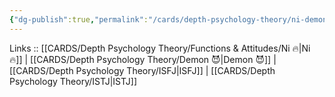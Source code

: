 ```yaml
---
{"dg-publish":true,"permalink":"/cards/depth-psychology-theory/ni-demon/","created":"2023-01-05T12:09:40.449+01:00","updated":"2023-02-26T16:40:50.701+01:00"}
---
```


Links :: [[CARDS/Depth Psychology Theory/Functions & Attitudes/Ni 🔥\|Ni 🔥]] | [[CARDS/Depth Psychology Theory/Demon 😈\|Demon 😈]] | [[CARDS/Depth Psychology Theory/ISFJ\|ISFJ]] | [[CARDS/Depth Psychology Theory/ISTJ\|ISTJ]]

